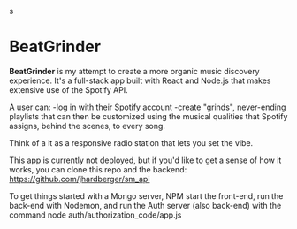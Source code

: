 s
# BeatGrinder #

**BeatGrinder** is my attempt to create a more organic music discovery experience. It's a full-stack app built with React and Node.js that makes extensive use of the Spotify API. 

A user can: 
	-log in with their Spotify account
	-create "grinds", never-ending playlists that can then be customized using the musical qualities that Spotify assigns, behind the scenes, to every song. 

Think of a it as a responsive radio station that lets you set the vibe.

This app is currently not deployed, but if you'd like to get a sense of how it works, you can clone this repo and the backend: https://github.com/jhardberger/sm_api

To get things started with a Mongo server, NPM start the front-end, run the back-end with Nodemon, and run the Auth server (also back-end) with the command node auth/authorization_code/app.js 